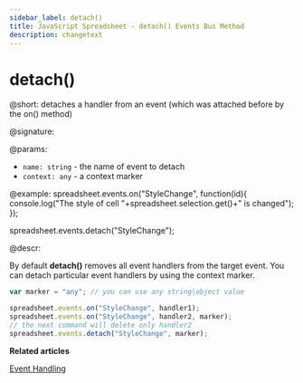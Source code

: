 ```yaml
---
sidebar_label: detach()
title: JavaScript Spreadsheet - detach() Events Bus Method
description: changetext
---
```


# detach()

@short: detaches a handler from an event (which was attached before by the on() method)

@signature:

@params:
- `name: string` - the name of event to detach
- `context: any` - a context marker

@example:
spreadsheet.events.on("StyleChange", function(id){
  console.log("The style of cell "+spreadsheet.selection.get()+" is changed");
});

spreadsheet.events.detach("StyleChange");

@descr:

By default **detach()** removes all event handlers from the target event. You can detach particular event handlers by using the context marker.

~~~js
var marker = "any"; // you can use any string|object value

spreadsheet.events.on("StyleChange", handler1);
spreadsheet.events.on("StyleChange", handler2, marker);
// the next command will delete only handler2
spreadsheet.events.detach("StyleChange", marker);
~~~

**Related articles**

[Event Handling](handling_events.md)
